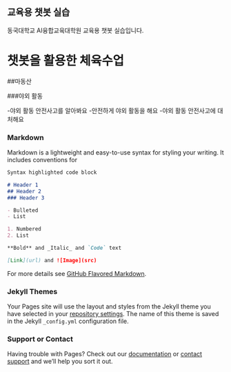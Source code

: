 ## 교육용 챗봇 실습

동국대학교 AI융합교육대학원 교육용 챗봇 실습입니다.

# 챗봇을 활용한 체육수업

##마동산

###야외 활동

-야외 활동 안전사고를 알아봐요
-안전하게 야외 활동을 해요
-야외 활동 안전사고에 대처해요

### Markdown

Markdown is a lightweight and easy-to-use syntax for styling your writing. It includes conventions for

```markdown
Syntax highlighted code block

# Header 1
## Header 2
### Header 3

- Bulleted
- List

1. Numbered
2. List

**Bold** and _Italic_ and `Code` text

[Link](url) and ![Image](src)
```

For more details see [GitHub Flavored Markdown](https://guides.github.com/features/mastering-markdown/).

### Jekyll Themes

Your Pages site will use the layout and styles from the Jekyll theme you have selected in your [repository settings](https://github.com/joeyongjun/ps-1/settings/pages). The name of this theme is saved in the Jekyll `_config.yml` configuration file.

### Support or Contact

Having trouble with Pages? Check out our [documentation](https://docs.github.com/categories/github-pages-basics/) or [contact support](https://support.github.com/contact) and we’ll help you sort it out.
